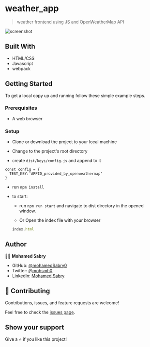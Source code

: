 # weather_app
> weather frontend using JS and OpenWeatherMap API

![screenshot](./src/images/screenshot.png)

## Built With

- HTML/CSS
- Javascript
- webpack

## Getting Started

To get a local copy up and running follow these simple example steps.

### Prerequisites

- A web browser

### Setup

- Clone or download the project to your local machine

- Change to the project's root directory

- create `dist/keys/config.js` and append to it 
```
const config = {
  TEST_KEY:'APPID_provided_by_openweathermap'
}
```

- run `npm install`

- to start:
  - run `npm run start` and navigate to dist directory in the opened window.

  - Or Open the index file with your browser
  ```javascript
  index.html
  ```

## Author

👩‍💻 **Mohamed Sabry**

- GitHub: [@mohamedSabry0](https://github.com/mohamedSabry0)
- Twitter: [@mohsmh0](https://twitter.com/mohsmh0)
- LinkedIn: [Mohamed Sabry](https://linkedin.com/in/mohamed-sabry0/)

## 🤝 Contributing

Contributions, issues, and feature requests are welcome!

Feel free to check the [issues page](issues/).

## Show your support

Give a ⭐️ if you like this project!
